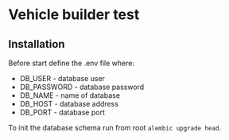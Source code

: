 # Vehicle builder test


## Installation
Before start define the .env file where:
* DB_USER - database user
* DB_PASSWORD - database password
* DB_NAME - name of database
* DB_HOST - database address
* DB_PORT - database port

To init the database schema run from root `alembic upgrade head`.